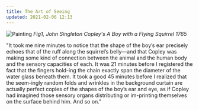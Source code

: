 ```yaml
---
title: The Art of Seeing
updated: 2021-02-06 12:13
---
```


![Painting](https://d7hftxdivxxvm.cloudfront.net/?resize_to=width&src=https%3A%2F%2Fartsy-media-uploads.s3.amazonaws.com%2FQfaeb8TptYMGilqazE5zhw%252FSC70442.jpg&width=1200&quality=80)
*Fig1, John Singleton Copley's A Boy with a Flying Squirrel 1765*

"It took me nine minutes to notice that the shape of the boy’s ear precisely echoes that of the ruff along the squirrel’s belly—and that Copley was making some kind of connection between the animal and the human body and the sensory capacities of each. It was 21 minutes before I registered the fact that the fingers hold-ing the chain exactly span the diameter of the water glass beneath them. It took a good 45 minutes before I realized that the seem-ingly random folds and wrinkles in the background curtain are actually perfect copies of the shapes of the boy’s ear and eye, as if Copley had imagined those sensory organs distributing or im-printing themselves on the surface behind him. And so on."


